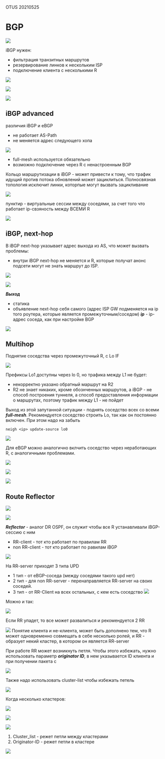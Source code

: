 OTUS 20210525

# BGP #

![](pictures/01.jpg)

iBGP нужен:
- фильтрация транзитных маршрутов
- резервирование линков к нескольким ISP
- подключение клиента с несколькими R

![](pictures/02.jpg)

![](pictures/03.jpg)

![](pictures/04.jpg)

## iBGP advanced ##
различия iBGP и eBGP
- не работает AS-Path
- не меняется адрес следующего хопа

![](pictures/05.jpg)

- full-mesh используется обязательно
- возможно подключение через R с ненастроенным BGP

Кольцо маршрутизации в iBGP - может привести к тому, что трафик идущий против потока обновлений может зациклиться. Полносвязная топология исключит линки, которпые могут вызвать зацикливание

![](pictures/06.jpg)

пунктир - виртуальные сессии между соседями, за счет того что работает ip-свзяность между ВСЕМИ R

![](pictures/07.jpg)

## iBGP, next-hop ##

В iBGP next-hop  указывает адрес выхода из AS, что может вызвать проблемы:
- внутри iBGP next-hop не меняется и R, которые получат анонс подсети могут не знать маршрут до ISP.

![](pictures/08.jpg)

![](pictures/09.jpg)

___Выход___
- статика
- объявление next-hop себя самого (адрес ISP GW подменяется на ip того роутера, которые является промежуточным/соседом) ___ip___ - ip-адрес соседа, как при настройке BGP

![](pictures/10.jpg)

## Multihop ##

Поднятие соседства через промежуточный R, с Lo IF

![](pictures/11.jpg)

Префиксы Lo1 доступны через lo 0, но трафика между L1 не будет:
- некорректно указано обратный маршрут на R2
- R2 не знает никаких, кроме обознченных маршрутов, а iBGP - не способ построения туннеля, а способ предоставления информации о маршрутах, поэтому трафик между L1 - не пойдет

Выход из этой запутанной ситуации - поднять соседство всех со всеми ___full-mesh___. Рекомендуется соседство строить Lo, так как он постоянно включен. При этом надо на забыть
```
neigh <ip> update-source lo0
```

![](pictures/12.jpg)

Для eBGP можно аналогично вклчить соседство через неработающих R, с аналогичными проблемами.

![](pictures/13.jpg)

![](pictures/14.jpg)

![](pictures/15.jpg)


## Route Reflector ##

![](pictures/16.jpg)

![](pictures/17.jpg)

___Reflector___ - аналог DR OSPF, он служит чтобы все R устанавливали iBGP-сессию с ним
- RR-client - тот кто работает по правилам RR
- non RR-client - тот кто работает по равилам iBGP

![](pictures/18.jpg)

На RR-server приходят 3 типа UPD
- 1 тип - от eBGP-соседа (между соседями такого upd нет)
- 2 тип - для non RR-server - перенаправляется RR-server на своих соседей.
- 3 тип - от RR-Client на всех остальных, с кем есть соседство
![](pictures/19.jpg)

Можно и так:

![](pictures/20.jpg)

Если RR упадет, то все может развалиться и рекомендуется 2 RR

![](pictures/21.jpg)
Понятие клиента и не-клиента, может быть дополнено тем, что R может одновременно совмещать в себе несколько ролей, и RR - образует некий кластер, в котором он является RR-server

При работе RR может возникнуть петля. Чтобы этого избежать, нужно использовать параметр ___originator ID___, в нем указывается ID клиента и при получении пакета с 

![](pictures/22.jpg)

Также надо использовать cluster-list чтобы избежать петель

![](pictures/23.jpg)

Когда несколько кластеров:

![](pictures/24.jpg)

![](pictures/25.jpg)

![](pictures/26.jpg)

1. Cluster_list - режет петли между кластерами
2. Originator-ID - режет петли в кластере

![](pictures/27.jpg)